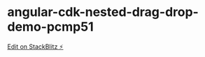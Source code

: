 # angular-cdk-nested-drag-drop-demo-pcmp51

[Edit on StackBlitz ⚡️](https://stackblitz.com/edit/angular-cdk-nested-drag-drop-demo-pcmp51)
